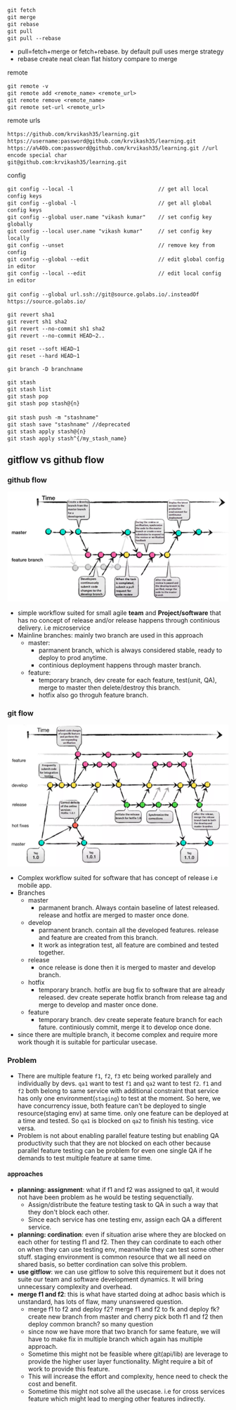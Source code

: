 ```
git fetch
git merge
git rebase
git pull
git pull --rebase
```

* pull=fetch+merge or fetch+rebase. by default pull uses merge strategy
* rebase create neat clean flat history compare to merge


remote
 ```
git remote -v
git remote add <remote_name> <remote_url>
git remote remove <remote_name>
git remote set-url <remote_url>
 ```

remote urls
 ```
https://github.com/krvikash35/learning.git
https://username:password@github.com/krvikash35/learning.git
https://a%40b.com:password@github.com/krvikash35/learning.git //url encode special char
git@github.com:krvikash35/learning.git
 ```

 config
 ```
git config --local -l                           // get all local config keys
git config --global -l                          // get all global config keys
git config --global user.name "vikash kumar"    // set config key globally
git config --local user.name "vikash kumar"     // set config key locally
git config --unset                              // remove key from config
git config --global --edit                      // edit global config in editor
git config --local --edit                       // edit local config in editor

git config --global url.ssh://git@source.golabs.io/.insteadOf https://source.golabs.io/
 ```

```
git revert sha1
git revert sh1 sha2
git revert --no-commit sh1 sha2
git revert --no-commit HEAD~2..
```

```
git reset --soft HEAD~1
git reset --hard HEAD~1

```

```
git branch -D branchname
```

```
git stash
git stash list
git stash pop
git stash pop stash@{n}

git stash push -m "stashname"
git stash save "stashname" //deprecated
git stash apply stash@{n}
git stash apply stash^{/my_stash_name}

```
 ## gitflow vs github flow

 ### github flow
 ![](./github-flow.png)
 * simple workflow suited for small agile **team** and  **Project/software** that has no concept of release and/or release happens through continious delivery. i.e microservice
 * Mainline branches: mainly two branch are used in this approach
    * master: 
        * parmanent branch, which is always considered stable, ready to deploy to prod anytime.
        * continious deployment happens through master branch.
    * feature: 
        * temporary branch, dev create for each feature, test(unit, QA), merge to master then delete/destroy this branch.
        * hotfix also go throguh feature branch.



 ### git flow
 ![](./git-flow.png)
 * Complex workflow suited for software that has concept of release i.e mobile app.
 * Branches
    * master
        * parmanent branch. Always contain baseline of latest released. release and hotfix are merged to master once done.
    * develop
        * parmanent branch. contain all the developed features. release and feature are created from this branch.
        * It work as integration test, all feature are combined and tested together.
    * release
        * once release is done then it is merged to master and develop branch.
    * hotfix
        * temporary branch. hotfix are bug fix to software that are already released. dev create seperate hotfix branch from release tag and merge to develop and master once done.
    * feature
        * temporary branch. dev create seperate feature branch for each fature. continiously commit, merge it to develop once done.
* since there are multiple branch, it become complex and require more work though it is suitable for particular usecase.

### Problem
* There are multiple feature `f1`, `f2`, `f3` etc being worked parallely and individually by devs. `qa1` want to test `f1` and `qa2` want to test `f2`. `f1` and `f2` both belong to same service with additional constraint that service has only one environment(`staging`) to test at the moment. So here, we have concurrency issue, both feature can't be deployed to single resource(staging env) at same time. only one feature can be deployed at a time and tested. So `qa1` is blocked on `qa2` to finish his testing. vice versa.
* Problem is not about enabling parallel feature testing but enabling QA productivity such that they are not blocked on each other because parallel feature testing can be problem for even one single QA if he demands to test multiple feature at same time.


#### approaches
* **planning: assignment**: what if f1 and f2 was assigned to qa1, it would not have been problem as he would be testing sequenctially.
    * Assign/distribute the feature testing task to QA in such a way that they don't block each other.
    * Since each service has one testing env, assign each QA a different service.
* **planning: cordination**: even if situation arise where they are blocked on each other for testing f1 and f2. Then they can cordinate  to each other on when they can use testing env, meanwhile they can test some other stuff. staging environment is common resource that we all need on shared basis, so better cordination can solve this problem.
* **use gitflow**: we can use gitflow to solve this requirement but it does not suite our team and software development dynamics. It will bring unnecessary complexity and overhead.
* **merge f1 and f2**: this is what have started doing at adhoc basis which is unstandard,  has lots of flaw, many unanswered question.
    * merge f1 to f2 and deploy f2? merge f1 and f2 to fk and deploy fk? create new branch from master and cherry pick both f1 and f2 then deploy common branch? so many question
    * since now we have more that two branch for same feature, we will have to make fix in multiple branch which again has multiple approach.
    * Sometime this might not be feasible where git(api/lib) are leverage to provide the higher user layer functionality. Might require a bit of work to provide this feature.
    * This will increase the effort and complexity, hence need to check the cost and benefit.
    * Sometime this might not solve all the usecase. i.e for cross services feature which might lead to merging other  features indirectly.